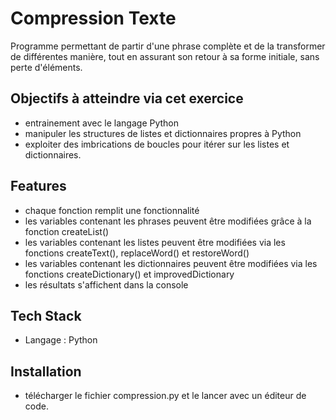 # Compression Texte

Programme permettant de partir d'une phrase complète et de la transformer de différentes manière, tout en assurant son retour à sa forme initiale, sans perte d'éléments.

## Objectifs à atteindre via cet exercice

- entrainement avec le langage Python
- manipuler les structures de listes et dictionnaires propres à Python
- exploiter des imbrications de boucles pour itérer sur les listes et dictionnaires.

## Features

- chaque fonction remplit une fonctionnalité
- les variables contenant les phrases peuvent être modifiées grâce à la fonction createList()
- les variables contenant les listes peuvent être modifiées via les fonctions createText(), replaceWord() et restoreWord()
- les variables contenant les dictionnaires peuvent être modifiées via les fonctions createDictionary() et improvedDictionary
- les résultats s'affichent dans la console

## Tech Stack

- Langage : Python

## Installation

- télécharger le fichier compression.py et le lancer avec un éditeur de code.
